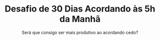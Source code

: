 ---
layout: posts
title: Desafio de 30 Dias Acordando às 5h da Manhã
subtitle: Será que consigo ser mais produtivo ao acordando cedo?
image: https://picsum.photos/480/230
categories: [lifehack, marketing]
---